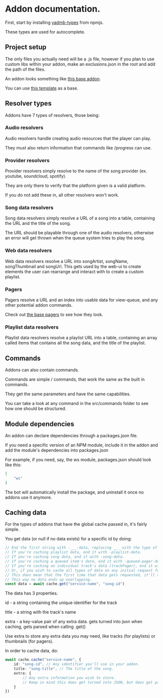 # Addon documentation.

First, start by installing [yadmb-types](https://www.npmjs.com/package/yadmb-types?activeTab=readme) from npmjs.

These types are used for autocomplete.

## Project setup

The only files you actually need will be a .js file, however if you plan to use custom libs within your addon, make an exclusions.json in the root and add the path of the files.

An addon looks something like [this base addon](https://github.com/tairasoul/YADMB/blob/main/addons/base/src/addon.ts).

You can use [this template](https://github.com/tairasoul/yadmb-addon-template) as a base.

## Resolver types

Addons have 7 types of resolvers, those being:

### Audio resolvers

Audio resolvers handle creating audio resources that the player can play.

They must also return information that commands like /progress can use.

### Provider resolvers

Provider resolvers simply resolve to the name of the song provider (ex. youtube, soundcloud, spotify).

They are only there to verify that the platform given is a valid platform.

If you do not add these in, all other resolvers won't work.

### Song data resolvers

Song data resolvers simply resolve a URL of a song into a table, containing the URL and the title of the song.

The URL should be playable through one of the audio resolvers, otherwise an error will get thrown when the queue system tries to play the song.

### Web data resolvers

Web data resolvers resolve a URL into songArtist, songName, songThumbnail and songUrl. This gets used by the web-ui to create elements the user can rearrange and interact with to create a custom playlist.

### Pagers

Pagers resolve a URL and an index into usable data for view-queue, and any other potential addon commands.

Check out [the base pagers](https://github.com/tairasoul/YADMB/blob/main/addons/base/src/resolvers/pagers.ts) to see how they look.

### Playlist data resolvers

Playlist data resolvers resolve a playlist URL into a table, containing an array called items that contains all the song data, and the title of the playlist.

## Commands

Addons can also contain commands.

Commands are simple / commands, that work the same as the built in commands.

They get the same parameters and have the same capabilities.

You can take a look at any command in the src/commands folder to see how one should be structured.

## Module dependencies

An addon can declare dependencies through a packages.json file.

If you need a specific version of an NPM module, include it in the addon and add the module's dependencies into packages.json

For example, if you need, say, the ws module, packages.json should look like this:
```json
[
    "ws"
]
```

The bot will automatically install the package, and uninstall it once no addons use it anymore.

## Caching data

For the types of addons that have the global cache passed in, it's fairly simple.

You get data (or null if no data exists) for a specific id by doing:
```ts
// End the first string with -___-data, replacing ___ with the type of data.
// If you're caching playlist data, end it with -playlist-data.
// If you're caching song data, end it with -song-data.
// If you're caching a queued item's data, end it with -queued-pager-data.
// If you're caching an individual track's data (trackPager), end it with -track-pager-data.
// Or, if you wish to cache all types of data on any initial request for a track, don't end it with -___-data.
// This does mean that the first time that data gets requested, it'll take longer, but it means that any subsequent requests for the data will be very quick.
// This way no data ends up overlapping.
const data = await cache.get("service-name", "song-id")
```

The data has 3 properties.

id - a string containing the unique identifier for the track

title - a string with the track's name

extra - a key-value pair of any extra data. gets turned into json when caching, gets parsed when calling .get()

Use extra to store any extra data you may need, like tracks (for playlists) or thumbnails (for pagers).

In order to cache data, do:
```ts
await cache.cache("service-name", {
    id: "song-id", // Any identifier you'll use in your addon.
    title: "song-title", // The title of the song.
    extra: {
        // Any extra information you wish to store.
        // Keep in mind this does get turned into JSON, but does get parsed automatically when doing cache.get();
    }
})
```
